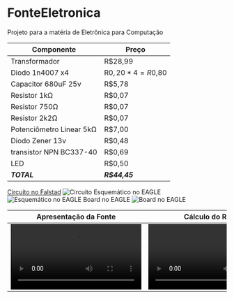 # FonteEletronica
Projeto para a matéria de Eletrônica para Computação

| Componente | Preço |
| --- | --- |
| Transformador | R$28,99 |
| Diodo 1n4007 x4 | R$0,20 * 4 = R$0,80 |
| Capacitor 680uF 25v | R$5,78 |
| Resistor 1kΩ | R$0,07 |
| Resistor 750Ω | R$0,07 |
| Resistor 2k2Ω | R$0,07 |
| Potenciômetro Linear 5kΩ | R$7,00 |
| Diodo Zener 13v | R$0,48 |
| transistor NPN BC337-40 | R$0,69 |
| LED | R$0,50 |
| ***TOTAL*** | ***R$44,45*** |

[Circuito no Falstad](https://www.falstad.com/circuit/circuitjs.html?ctz=CQAgjCAMB0l3BWcA2aAOMB2ALGXyEw1sESQFJyRsBmcgUwFowwAoAN3DACYVKXe3NGijgQyfmkrSo0BKwDuXXmAngAnCrWRFykEJFhN+4VFYAVDYNMG+o7LKJpkmTSSE1ITkd2jdsQghoNDg4kOrqIoyYsLhB6gg0NMhoFAgITHiyEeqsACYgNAhalNhw+pA+4AByZZDY+YXF+gjI1OXclfo1dQ0Fng6dIkUl3WC1cH2F9RXDzdytYxP1uraqlCN2Okp1s9RSe9tNgoubtkdnNlciFzND0w6bt4-N2AdPrABO5NiDmLykF68SjcTo6ADG+xBXTeG2a0lgcBcORRqIihV8qgSQk6YHCSBgcDYOwO90Bh10sOOPyBZiU5PuEh8XR0NAcAC96AA7eifZh0fjQTB4EYYTQYeDcJiYUQqAWsdniLo0TpKnw2ECcnl8sA0XRMjGUA0fJTG5rkj6qAG-PYM-7dPL0ABmAEMAK4AGwALowPfQChAZIS2N8DYyugs2pRMBRWABzKHUqn4URHMNdTDECmmiOLFwnKOsL0gGMFktZyOiCDMdR+SCgoiQZBEIoIdSyYXYBL-DA8TSYZAOPGUR2uz1er7ie2bfOG2XwfXT5pm4H664l+aLNO5tph0w6LAOWeV2cq-jkeCyRAgABK9AAzgBLe9el1c8H0XSZwYZitlOnln8vDfg8ZjfCBAyAdS-CdF+WYzkuq4APZNOIjztOiqowMC4CsEAA)
![Circuito](https://user-images.githubusercontent.com/24720405/177338743-613116f9-f731-4138-b668-0798a2461214.png)
Esquemático no EAGLE
![Esquemático no EAGLE](https://i.imgur.com/f2UnJjM.png)
Board no EAGLE
![Board no EAGLE](https://i.imgur.com/IOnTe4q.png)

| Apresentação da Fonte | Cálculo do Ripple |
| --- | --- |
| <video src="https://user-images.githubusercontent.com/24720405/178084118-f01fbc68-67f3-4e2c-8ba8-4f21347edacc.mp4" style="max-width: 730px;"></video> | <video src="https://user-images.githubusercontent.com/24720405/178084461-28b8bc12-fb25-4542-be41-ac9ad6f14883.mp4" style="max-width: 730px;"></video> |




